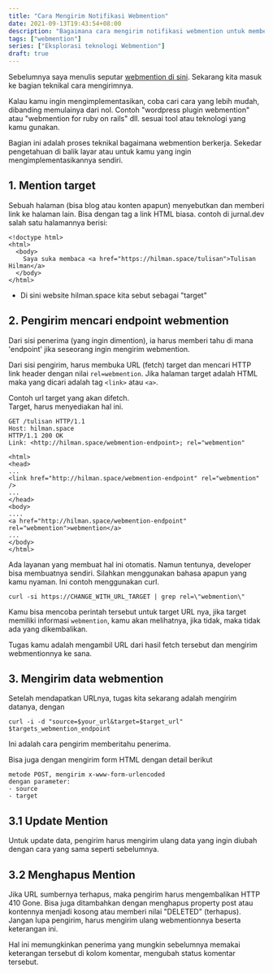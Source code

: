 ```yaml
---
title: "Cara Mengirim Notifikasi Webmention"
date: 2021-09-13T19:43:54+08:00
description: "Bagaimana cara mengirim notifikasi webmention untuk memberitahu sebuah URL sudah dimention di link lain?"
tags: ["webmention"]
series: ["Eksplorasi teknologi Webmention"]
draft: true
---
```


Sebelumnya saya menulis seputar [webmention di sini](https://jurnal.dev/webmention). Sekarang kita masuk ke bagian teknikal cara mengirimnya.

Kalau kamu ingin mengimplementasikan, coba cari cara yang lebih mudah, dibanding memulainya dari nol. Contoh "wordpress plugin webmention" atau "webmention for ruby on rails" dll. sesuai tool atau teknologi yang kamu gunakan.

Bagian ini adalah proses teknikal bagaimana webmention berkerja. Sekedar pengetahuan di balik layar atau untuk kamu yang ingin mengimplementasikannya sendiri.

## 1. Mention target
Sebuah halaman (bisa blog atau konten apapun) menyebutkan dan memberi link ke halaman lain. Bisa dengan tag a link HTML biasa.
contoh di jurnal.dev salah satu halamannya berisi: 
```
<!doctype html>
<html>
  <body>
  	Saya suka membaca <a href="https://hilman.space/tulisan">Tulisan Hilman</a>
  </body>
</html>
```
* Di sini website hilman.space kita sebut sebagai "target"

## 2. Pengirim mencari endpoint webmention
Dari sisi penerima (yang ingin dimention), ia harus memberi tahu di mana 'endpoint' jika seseorang ingin mengirim webmention.

Dari sisi pengirim, harus membuka URL (fetch) target dan mencari HTTP link header dengan nilai `rel=webmention`. Jika halaman target adalah HTML maka yang dicari adalah tag `<link>` atau `<a>`.

Contoh url target yang akan difetch.  
Target, harus menyediakan hal ini.
```
GET /tulisan HTTP/1.1
Host: hilman.space
HTTP/1.1 200 OK
Link: <http://hilman.space/webmention-endpoint>; rel="webmention"

<html>
<head>
...
<link href="http://hilman.space/webmention-endpoint" rel="webmention" />
...
</head>
<body>
....
<a href="http://hilman.space/webmention-endpoint" rel="webmention">webmention</a>
...
</body>
</html>
```

Ada layanan yang membuat hal ini otomatis. Namun tentunya, developer bisa membuatnya sendiri. Silahkan menggunakan bahasa apapun yang kamu nyaman. Ini contoh menggunakan curl. 
```
curl -si https://CHANGE_WITH_URL_TARGET | grep rel=\"webmention\"
```
Kamu bisa mencoba perintah tersebut untuk target URL nya, jika target memiliki informasi `webmention`, kamu akan melihatnya, jika tidak, maka tidak ada yang dikembalikan.

Tugas kamu adalah mengambil URL dari hasil fetch tersebut dan mengirim webmentionnya ke sana.

## 3. Mengirim data webmention
Setelah mendapatkan URLnya, tugas kita sekarang adalah mengirim datanya, dengan
```
curl -i -d "source=$your_url&target=$target_url" $targets_webmention_endpoint
```
Ini adalah cara pengirim memberitahu penerima.

Bisa juga dengan mengirim form HTML dengan detail berikut
```
metode POST, mengirim x-www-form-urlencoded 
dengan parameter:
- source
- target
```

## 3.1 Update Mention
Untuk update data, pengirim harus mengirim ulang data yang ingin diubah dengan cara yang sama seperti sebelumnya.


## 3.2 Menghapus Mention
Jika URL sumbernya terhapus, maka pengirim harus mengembalikan HTTP 410 Gone. Bisa juga ditambahkan dengan menghapus property post atau kontennya menjadi kosong atau memberi nilai "DELETED" (terhapus). Jangan lupa pengirim, harus mengirim ulang webmentionnya beserta keterangan ini.

Hal ini memungkinkan penerima yang mungkin sebelumnya memakai keterangan tersebut di kolom komentar, mengubah status komentar tersebut.